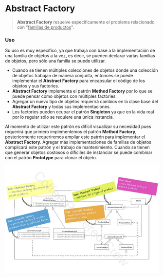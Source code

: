 # Abstract Factory

> **Abstract Factory** resuelve específicamente el problema relacionado con "<u>familias de productos</u>".

### Uso

 Su uso es muy específico, ya que trabaja con base a la implementación de una familia de objetos a la vez, es decir, se
 pueden declarar varias familias de objetos, pero sólo una familia se puede utilizar.
 
 - Cuando se tienen múltiples colecciones de objetos donde una colección de objetos trabajan de manera conjunta,
   entonces se puede implementar el **Abstract Factory** para encapsular el código de los objetos y sus factories.
 - **Abstract Factory** implementa el patrón **Method Factory** por lo que se puede pensar como objetos con múltiples 
   factories.
 - Agregar un nuevo tipo de objetos requerirá cambios en la clase base del **Abstract Factory** y todas sus 
   implementaciones.
 - Los factories pueden ocupar el patrón **Singleton** ya que en la vida real por lo regular sólo se requiere una única
   instancia.

Al momento de utilizar este patrón es difícil visualizar su necesidad pues requerirá que primero implementemos el patrón
**Method Factory**, posteriormente requeriremos ampliar este patrón para implementar el **Abstract Factory**. Agregar
más implementaciones de familias de objetos complicará este patrón y el trabajo de mantenimiento. Cuando se tienen que
generar objetos costosos o difíciles de instanciar se puede combinar con el patrón **Prototype** para clonar el objeto.

![UML Abstract Factory](assets/Abstract+Factory.jpg)